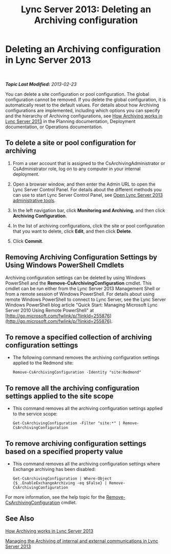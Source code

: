 ﻿---
title: 'Lync Server 2013: Deleting an Archiving configuration'
TOCTitle: Deleting an Archiving configuration
ms:assetid: a8744d39-5cf2-474c-9a99-a0f3a37f846f
ms:mtpsurl: https://technet.microsoft.com/en-us/library/JJ205167(v=OCS.15)
ms:contentKeyID: 48185093
ms.date: 07/23/2014
mtps_version: v=OCS.15
---

<div data-xmlns="http://www.w3.org/1999/xhtml">

<div class="topic" data-xmlns="http://www.w3.org/1999/xhtml" data-msxsl="urn:schemas-microsoft-com:xslt" data-cs="http://msdn.microsoft.com/en-us/">

<div data-asp="http://msdn2.microsoft.com/asp">

# Deleting an Archiving configuration in Lync Server 2013

</div>

<div id="mainSection">

<div id="mainBody">

<span> </span>

_**Topic Last Modified:** 2013-02-23_

You can delete a site configuration or pool configuration. The global configuration cannot be removed. If you delete the global configuration, it is automatically reset to the default values. For details about how Archiving configurations are implemented, including which options you can specify and the hierarchy of Archiving configurations, see [How Archiving works in Lync Server 2013](lync-server-2013-how-archiving-works.md) in the Planning documentation, Deployment documentation, or Operations documentation.

<div>

## To delete a site or pool configuration for archiving

1.  From a user account that is assigned to the CsArchivingAdministrator or CsAdministrator role, log on to any computer in your internal deployment.

2.  Open a browser window, and then enter the Admin URL to open the Lync Server Control Panel. For details about the different methods you can use to start Lync Server Control Panel, see [Open Lync Server 2013 administrative tools](lync-server-2013-open-lync-server-administrative-tools.md).

3.  In the left navigation bar, click **Monitoring and Archiving**, and then click **Archiving Configuration**.

4.  In the list of archiving configurations, click the site or pool configuration that you want to delete, click **Edit**, and then click **Delete**.

5.  Click **Commit**.

</div>

<div>

## Removing Archiving Configuration Settings by Using Windows PowerShell Cmdlets

Archiving configuration settings can be deleted by using Windows PowerShell and the **Remove-CsArchivingConfiguration** cmdlet. This cmdlet can be run either from the Lync Server 2013 Management Shell or from a remote session of Windows PowerShell. For details about using remote Windows PowerShell to connect to Lync Server, see the Lync Server Windows PowerShell blog article "Quick Start: Managing Microsoft Lync Server 2010 Using Remote PowerShell" at [http://go.microsoft.com/fwlink/p/?linkId=255876](http://go.microsoft.com/fwlink/p/?linkid=255876).

<div>

## To remove a specified collection of archiving configuration settings

  - The following command removes the archiving configuration settings applied to the Redmond site:
    
        Remove-CsArchivingConfiguration -Identity "site:Redmond"

</div>

<div>

## To remove all the archiving configuration settings applied to the site scope

  - This command removes all the archiving configuration settings applied to the service scope:
    
        Get-CsArchivingConfiguration -Filter "site:*" | Remove-CsArchivingConfiguration

</div>

<div>

## To remove archiving configuration settings based on a specified property value

  - This command removes all the archiving configuration settings where Exchange archiving has been disabled:
    
        Get-CsArchivingConfiguration | Where-Object {$_.EnableExchangeArchiving -eq $False} | Remove-CsArchivingConfiguration

</div>

For more information, see the help topic for the [Remove-CsArchivingConfiguration](https://docs.microsoft.com/en-us/powershell/module/skype/Remove-CsArchivingConfiguration) cmdlet.

</div>

<div>

## See Also


[How Archiving works in Lync Server 2013](lync-server-2013-how-archiving-works.md)  


[Managing the Archiving of internal and external communications in Lync Server 2013](lync-server-2013-managing-the-archiving-of-internal-and-external-communications.md)  
  

</div>

</div>

<span> </span>

</div>

</div>

</div>

